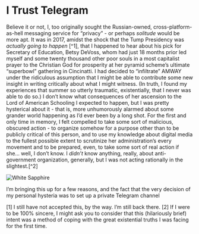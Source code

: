 # I Trust Telegram

Believe it or not, I, too originally sought the Russian-owned, cross-platform-as-hell messaging service for “privacy” - or perhaps *solitude* would be more apt. It was in 2017, amidst the shock that the Tump Presidency was *actually going to happen* [^1], that I happened to hear about his pick for Secretary of Education, Betsy DeVoss, whom had just 18 months prior led myself and some twenty thousand other poor souls in a most capitalist prayer to the Christian God for prosperity at her pyramid scheme’s ultimate “superbowl” gathering in Cincinatti. I had decided to “infiltrate” AMWAY under the ridiculous assumption that I might be able to contribute some new insight in writing critically about what I might witness. (In truth, I found my experiences that summer so utterly traumatic, existentially, that I never was able to do so.) I don’t know what consequences of her ascension to the Lord of American Schooling I expected to happen, but I was pretty hysterical about it - that is, more unhumorously alarmed about some grander world happening as I’d ever been by a long shot. For the first and only time in memory, I felt compelled to take some sort of malicious, obscured action - to organize somehow for a purpose other than to be publicly critical of this person, and to use my knowledge about digital media to the fullest possible extent to scrutinize her administration’s every movement and to be prepared, even, to take some sort of real action if she… well, I don’t know. I *didn’t* know anything, really, about anti-government organization, generally, but I was not acting rationally in the slightest.[^2]

![White Sapphire](https://i.snap.as/aNADRjvK.png)

I’m bringing this up for a few reasons, and the fact that the very decision of my personal hysteria was to set up a private Telegram channel 

[1] I still have not accepted this, by the way. I’m still back there.
[2] If I were to be 100% sincere, I might ask you to consider that this (hilariously brief) intent was a method of coping with the great existential truths I was facing for the first time.